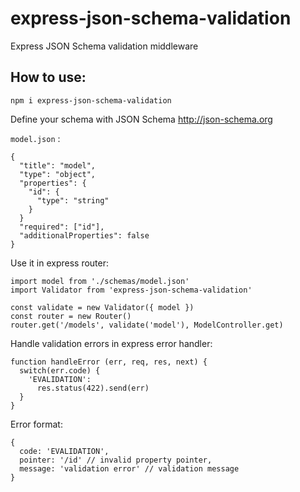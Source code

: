 # express-json-schema-validation
Express JSON Schema validation middleware

## How to use:

`npm i express-json-schema-validation`

Define your schema with JSON Schema http://json-schema.org

`model.json` :

```
{
  "title": "model",
  "type": "object",
  "properties": {
    "id": {
      "type": "string"
    }
  }
  "required": ["id"],
  "additionalProperties": false
}

```

Use it in express router:

```
import model from './schemas/model.json'
import Validator from 'express-json-schema-validation'

const validate = new Validator({ model })
const router = new Router()
router.get('/models', validate('model'), ModelController.get)
```

Handle validation errors in express error handler:

```
function handleError (err, req, res, next) {
  switch(err.code) {
    'EVALIDATION':
      res.status(422).send(err)
  }
}
```

Error format:
```
{
  code: 'EVALIDATION',
  pointer: '/id' // invalid property pointer,
  message: 'validation error' // validation message
}
```
